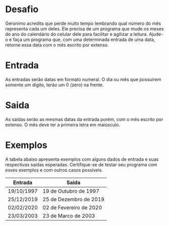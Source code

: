 # Desafio
Geronimo acredita que perde muito tempo lembrando qual número do mês representa cada um deles. Ele precisa de um programa que mude os meses do ano do calendário do celular dele para facilitar e agilizar a leitura. Ajude-o e faça um programa que, com uma determinada entrada de uma data, retorne essa data com o mês escrito por extenso.

# Entrada
As entradas serão datas em formato numeral. O dia ou mês que possuirem somente um digito, terão um 0 (zero) na frente.

# Saida
As saídas serão as mesmas datas da entrada porém, com o mês escrito por extenso. O mês deve ter a primeira letra em maiúsculo.

# Exemplos
A tabela abaixo apresenta exemplos com alguns dados de entrada e suas respectivas saídas esperadas. Certifique-se de testar seu programa com esses exemplos e com outros casos possíveis.

|Entrada   |Saída                  |
|----------|-----------------------|
|19/10/1997|19 de Outubro de 1997  |
|25/12/2019|25 de Dezembro de 2019 |
|02/02/2020|02 de Fevereiro de 2020|
|23/03/2003|23 de Marco de 2003    |
